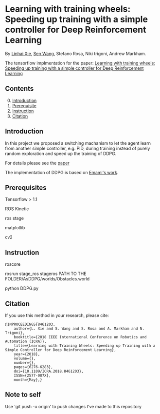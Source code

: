 # Learning with training wheels: Speeding up training with a simple controller for Deep Reinforcement Learning

By [Linhai Xie](https://www.cs.ox.ac.uk/people/linhai.xie/), [Sen Wang](http://senwang.weebly.com/), Stefano Rosa,  Niki trigoni, Andrew Markham.

The tensorflow implmentation for the paper: [Learning with training wheels: Speeding up training with a simple controller for Deep Reinforcement Learning](http://www.cs.ox.ac.uk/files/9953/Learning%20with%20Training%20Wheels.pdf)

## Contents
0. [Introduction](#Introduction)
0. [Prerequisite](#Prerequisite)
0. [Instruction](#instruction)
0. [Citation](#citation)

## Introduction

In this project we proposed a switching machanism to let the agent learn from another simple controller, e.g. PID, during training instead of purely random exploration and speed up the training of DDPG.

For details please see the [paper](https://www.cs.ox.ac.uk/files/9953/Learning%20with%20Training%20Wheels.pdf)


The implementation of DDPG is based on [Emami's work](https://pemami4911.github.io/blog/2016/08/21/ddpg-rl.html).


## Prerequisites

Tensorflow > 1.1

ROS Kinetic

ros stage

matplotlib

cv2

## Instruction

roscore

rosrun stage_ros stageros PATH TO THE FOLDER/AsDDPG/worlds/Obstacles.world

python DDPG.py

## Citation

If you use this method in your research, please cite:

	@INPROCEEDINGS{8461203, 
		author={L. Xie and S. Wang and S. Rosa and A. Markham and N. Trigoni}, 
		booktitle={2018 IEEE International Conference on Robotics and Automation (ICRA)}, 
		title={Learning with Training Wheels: Speeding up Training with a Simple Controller for Deep Reinforcement Learning}, 
		year={2018}, 
		volume={}, 
		number={}, 
		pages={6276-6283}, 
		doi={10.1109/ICRA.2018.8461203}, 
		ISSN={2577-087X}, 
		month={May},}


## Note to self
Use 'git push -u origin' to push changes I've made to this repository
